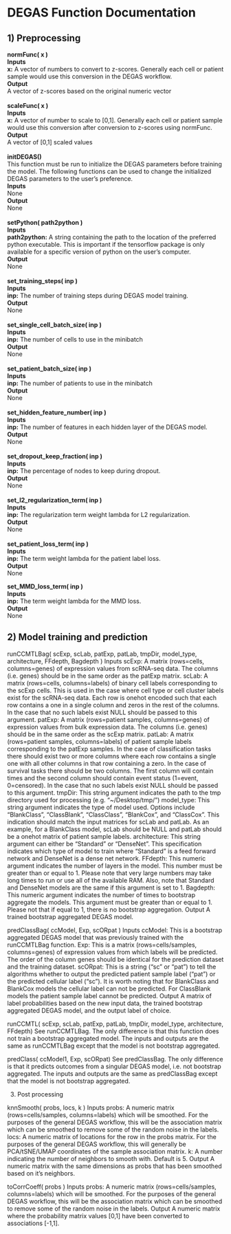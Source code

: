 # DEGAS Function Documentation

## 1) Preprocessing

**normFunc( x )**<br>
**Inputs**<br>
**x:** A vector of numbers to convert to z-scores. Generally each cell or patient sample would use this conversion in the DEGAS workflow.<br>
**Output**<br>
A vector of z-scores based on the original numeric vector<br>
<br>
**scaleFunc( x )**<br>
**Inputs**<br>
**x:** A vector of number to scale to [0,1]. Generally each cell or patient sample would use this conversion after conversion to z-scores using normFunc.<br>
**Output**<br>
A vector of [0,1] scaled values<br>
<br>
**initDEGAS()**<br>
This function must be run to initialize the DEGAS parameters before training the model. The following functions can be used to change the initialized DEGAS parameters to the user’s preference.<br>
**Inputs**<br>
None<br>
**Output**<br>
None<br>
<br>
**setPython( path2python )**<br>
**Inputs**<br>
**path2python:** A string containing the path to the location of the preferred python executable. This is important if the tensorflow package is only available for a specific version of python on the user’s computer.<br>
**Output**<br>
None<br>
<br>
**set_training_steps( inp )**<br>
**Inputs**<br>
**inp:** The number of training steps during DEGAS model training.<br>
**Output**<br>
None<br>
<br>
**set_single_cell_batch_size( inp )**<br>
**Inputs**<br>
**inp:** The number of cells to use in the minibatch<br>
**Output**<br>
None<br>
<br>
**set_patient_batch_size( inp )**<br>
**Inputs**<br>
**inp:** The number of patients to use in the minibatch<br>
**Output**<br>
None<br>
<br>
**set_hidden_feature_number( inp )**<br>
**Inputs**<br>
**inp:** The number of features in each hidden layer of the DEGAS model.<br>
**Output**<br>
None<br>
<br>
**set_dropout_keep_fraction( inp )**<br>
**Inputs**<br>
**inp:** The percentage of nodes to keep during dropout.<br>
**Output**<br>
None<br>
<br>
**set_l2_regularization_term( inp )**<br>
**Inputs**<br>
**inp:** The regularization term weight lambda for L2 regularization.<br>
**Output**<br>
None<br>
<br>
**set_patient_loss_term( inp )**<br>
**Inputs**<br>
**inp:** The term weight lambda for the patient label loss.<br>
**Output**<br>
None<br>

**set_MMD_loss_term( inp )**<br>
**Inputs**<br>
**inp:** The term weight lambda for the MMD loss.<br>
**Output**<br>
None<br>

## 2) Model training and prediction

runCCMTLBag( scExp, scLab, patExp, patLab, tmpDir, model_type, architecture, FFdepth, Bagdepth )
Inputs
scExp: A matrix (rows=cells, columns=genes) of expression values from scRNA-seq data. The columns (i.e. genes) should be in the same order as the patExp matrix.
scLab: A matrix (rows=cells, columns=labels) of binary cell labels corresponding to the scExp cells. This is used in the case where cell type or cell cluster labels exist for the scRNA-seq data. Each row is onehot encoded such that each row contains a one in a single column and zeros in the rest of the columns. In the case that no such labels exist NULL should be passed to this argument.
patExp: A matrix (rows=patient samples, columns=genes) of expression values from bulk expression data. The columns (i.e. genes) should be in the same order as the scExp matrix.
patLab: A matrix (rows=patient samples, columns=labels) of patient sample labels corresponding to the patExp samples. In the case of classification tasks there should exist two or more columns where each row contains a single one with all other columns in that row containing a zero. In the case of survival tasks there should be two columns. The first column will contain times and the second column should contain event status (1=event, 0=censored). In the case that no such labels exist NULL should be passed to this argument.
tmpDir: This string argument indicates the path to the tmp directory used for processing (e.g. “~/Desktop/tmp/”)
model_type: This string argument indicates the type of model used. Options include “BlankClass”, “ClassBlank”, “ClassClass”, “BlankCox”, and “ClassCox”. This indication should match the input matrices for scLab and patLab. As an example, for a BlankClass model, scLab should be NULL and patLab should be a onehot matrix of patient sample labels.
architecture: This string argument can either be “Standard” or “DenseNet”. This specification indicates which type of model to train where “Standard” is a feed forward network and DenseNet is a dense net network.
FFdepth: This numeric argument indicates the number of layers in the model. This number must be greater than or equal to 1. Please note that very large numbers may take long times to run or use all of the available RAM. Also, note that Standard and DenseNet models are the same if this argument is set to 1.
Bagdepth: This numeric argument indicates the number of times to bootstrap aggregate the models. This argument must be greater than or equal to 1. Please not that if equal to 1, there is no bootstrap aggregation.
Output
A trained bootstrap aggregated DEGAS model.

predClassBag( ccModel, Exp, scORpat )
Inputs
ccModel: This is a bootstrap aggregated DEGAS model that was previously trained with the runCCMTLBag function.
Exp: This is a matrix (rows=cells/samples, columns=genes) of expression values from which labels will be predicted. The order of the column genes should be identical for the prediction dataset and the training dataset.
scORpat: This is a string (“sc” or “pat”) to tell the algorithms whether to output the predicted patient sample label (“pat”) or the predicted cellular label (“sc”). It is worth noting that for BlankClass and BlankCox models the cellular label can not be predicted. For ClassBlank models the patient sample label cannot be predicted.
Output
A matrix of label probabilities based on the new input data, the trained bootstrap aggregated DEGAS model, and the output label of choice.

runCCMTL( scExp, scLab, patExp, patLab, tmpDir, model_type, architecture, FFdepth)
See runCCMTLBag. The only difference is that this function does not train a bootstrap aggregated model. The inputs and outputs are the same as runCCMTLBag except that the model is not bootstrap aggregated.

predClass( ccModel1, Exp, scORpat)
See predClassBag. The only difference is that it predicts outcomes from a singular DEGAS model, i.e. not bootstrap aggregated. The inputs and outputs are the same as predClassBag except that the model is not bootstrap aggregated. 


3) Post processing

knnSmooth( probs, locs, k )
Inputs
probs: A numeric matrix (rows=cells/samples, columns=labels) which will be smoothed. For the purposes of the general DEGAS workflow, this will be the association matrix which can be smoothed to remove some of the random noise in the labels.
locs: A numeric matrix of locations for the row in the probs matrix. For the purposes of the general DEGAS workflow, this will generally be PCA/tSNE/UMAP coordinates of the sample association matrix.
k: A number indicating the number of neighbors to smooth with. Default is 5.
Output
A numeric matrix with the same dimensions as probs that has been smoothed based on it’s neighbors.

toCorrCoeff( probs )
Inputs
probs: A numeric matrix (rows=cells/samples, columns=labels) which will be smoothed. For the purposes of the general DEGAS workflow, this will be the association matrix which can be smoothed to remove some of the random noise in the labels.
Output
A numeric matrix where the probability matrix values [0,1] have been converted to associations [-1,1].

